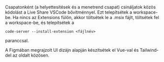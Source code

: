 Csapatonként (a helyettesítések és a menetrend csapat) csináljatok közös kódolást a Live Share VSCode bővítménnyel. Ezt telepítsétek a workspace-be. Ha nincs az Extensions fülön, akkor töltsétek le a .msix fájlt, töltsétek fel a workspace-be, és telepítsétek a

```
code-server --install-extension <fájlnév>
```

paranccsal.

A Figmában megrajzolt UI dizájn alapján készítsétek el Vue-val és Tailwind-del az oldalt közösen.
